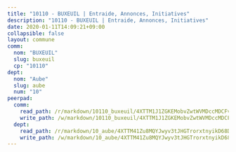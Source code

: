 ```yaml
---
title: "10110 - BUXEUIL | Entraide, Annonces, Initiatives"
description: "10110 - BUXEUIL | Entraide, Annonces, Initiatives"
date: 2020-01-11T14:09:21+09:00
collapsible: false
layout: commune
comm:
  nom: "BUXEUIL"
  slug: buxeuil
  cp: "10110"
dept:
  nom: "Aube"
  slug: aube
  num: "10"
peerpad:
  comm:
    read_path: /r/markdown/10110_buxeuil/4XTTM1J1ZGKEMobvZwtWVMDccMDCFv76wPn4j58wXcfMkJKp4
    write_path: /w/markdown/10110_buxeuil/4XTTM1J1ZGKEMobvZwtWVMDccMDCFv76wPn4j58wXcfMkJKp4-K3TgTkYAxN4nMNLWCBVAoqSrjkz5g3GtGFVUoACfX9XRRvvJHbs5wv6CzQS3chmDtHogKxeqWS4ncgUpf2c9SfAZEW2o4Quez1AHFYeksX51ZeNg154mKzNNbAAW2KLr3VwptYEL
  dept:
    read_path: /r/markdown/10_aube/4XTTM41Zu8MQYJwyv3tJHGTrorxtnyikD68DsVemyiZk3ThMz
    write_path: /w/markdown/10_aube/4XTTM41Zu8MQYJwyv3tJHGTrorxtnyikD68DsVemyiZk3ThMz-K3TgTmGUJaeXhcyrKr3gXoqmq82GkfYoTwSCbr39jXo2qoiz4eMZ1zWf94tEK8PkgCEQwZ6j878iec7q7nyW22BbTVtKr2C3mJwkjMoqhPxRA9brvyfx2cZBiMVgJntTtrf7GrDW
---
```



